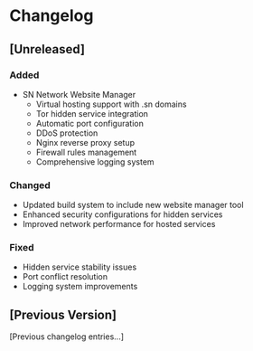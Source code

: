 # Changelog

## [Unreleased]

### Added
- SN Network Website Manager
  - Virtual hosting support with .sn domains
  - Tor hidden service integration
  - Automatic port configuration
  - DDoS protection
  - Nginx reverse proxy setup
  - Firewall rules management
  - Comprehensive logging system

### Changed
- Updated build system to include new website manager tool
- Enhanced security configurations for hidden services
- Improved network performance for hosted services

### Fixed
- Hidden service stability issues
- Port conflict resolution
- Logging system improvements

## [Previous Version]

[Previous changelog entries...] 